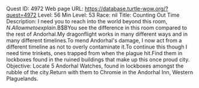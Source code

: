 Quest ID: 4972
Web page URL: https://database.turtle-wow.org/?quest=4972
Level: 56
Min Level: 53
Race: nil
Title: Counting Out Time
Description: I need you to reach into the world beyond this room, $N.Allow me to explain.$B$BYou see the difference in this room compared to the rest of Andorhal.My dragonflight works in many different ways and in many different timelines.To mend Andorhal's damage, I now act from a different timeline as not to overly contaminate it.To continue this though I need time trinkets, ones trapped from when the plague hit.Find them in lockboxes found in the ruined buildings that make up this once proud city.
Objective: Locate 5 Andorhal Watches, found in lockboxes amongst the rubble of the city.Return with them to Chromie in the Andorhal Inn, Western Plaguelands.

